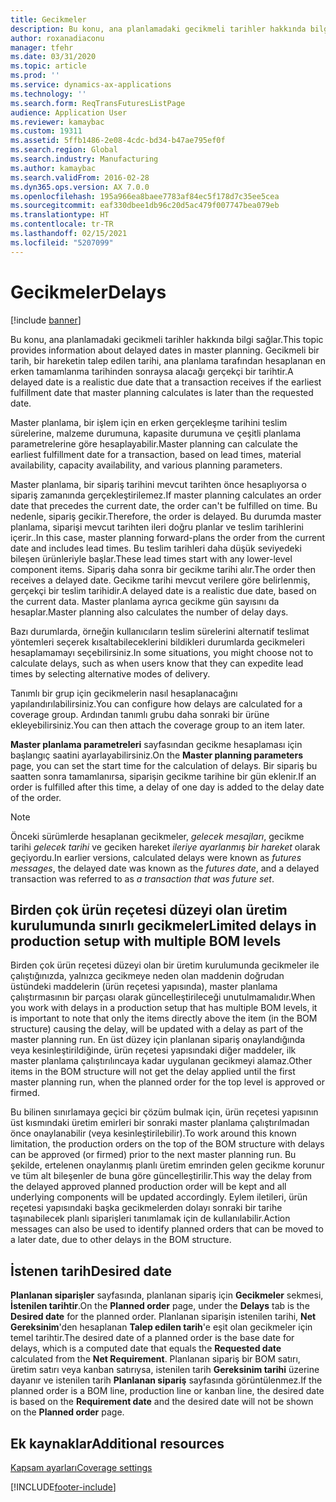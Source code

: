 ```yaml
---
title: Gecikmeler
description: Bu konu, ana planlamadaki gecikmeli tarihler hakkında bilgi sağlar. Gecikmeli bir tarih, bir hareketin talep edilen tarihi, ana planlama tarafından hesaplanan en erken tamamlanma tarihinden sonraysa alacağı gerçekçi bir tarihtir.
author: roxanadiaconu
manager: tfehr
ms.date: 03/31/2020
ms.topic: article
ms.prod: ''
ms.service: dynamics-ax-applications
ms.technology: ''
ms.search.form: ReqTransFuturesListPage
audience: Application User
ms.reviewer: kamaybac
ms.custom: 19311
ms.assetid: 5ffb1486-2e08-4cdc-bd34-b47ae795ef0f
ms.search.region: Global
ms.search.industry: Manufacturing
ms.author: kamaybac
ms.search.validFrom: 2016-02-28
ms.dyn365.ops.version: AX 7.0.0
ms.openlocfilehash: 195a966ea8baee7783af84ec5f178d7c35ee5cea
ms.sourcegitcommit: eaf330dbee1db96c20d5ac479f007747bea079eb
ms.translationtype: HT
ms.contentlocale: tr-TR
ms.lasthandoff: 02/15/2021
ms.locfileid: "5207099"
---
```

# <a name="delays"></a><span data-ttu-id="5361d-104">Gecikmeler</span><span class="sxs-lookup"><span data-stu-id="5361d-104">Delays</span></span>

[!include [banner](../includes/banner.md)]

<span data-ttu-id="5361d-105">Bu konu, ana planlamadaki gecikmeli tarihler hakkında bilgi sağlar.</span><span class="sxs-lookup"><span data-stu-id="5361d-105">This topic provides information about delayed dates in master planning.</span></span> <span data-ttu-id="5361d-106">Gecikmeli bir tarih, bir hareketin talep edilen tarihi, ana planlama tarafından hesaplanan en erken tamamlanma tarihinden sonraysa alacağı gerçekçi bir tarihtir.</span><span class="sxs-lookup"><span data-stu-id="5361d-106">A delayed date is a realistic due date that a transaction receives if the earliest fulfillment date that master planning calculates is later than the requested date.</span></span>

<span data-ttu-id="5361d-107">Master planlama, bir işlem için en erken gerçekleşme tarihini teslim sürelerine, malzeme durumuna, kapasite durumuna ve çeşitli planlama parametrelerine göre hesaplayabilir.</span><span class="sxs-lookup"><span data-stu-id="5361d-107">Master planning can calculate the earliest fulfillment date for a transaction, based on lead times, material availability, capacity availability, and various planning parameters.</span></span> 

<span data-ttu-id="5361d-108">Master planlama, bir sipariş tarihini mevcut tarihten önce hesaplıyorsa o sipariş zamanında gerçekleştirilemez.</span><span class="sxs-lookup"><span data-stu-id="5361d-108">If master planning calculates an order date that precedes the current date, the order can't be fulfilled on time.</span></span> <span data-ttu-id="5361d-109">Bu nedenle, sipariş gecikir.</span><span class="sxs-lookup"><span data-stu-id="5361d-109">Therefore, the order is delayed.</span></span> <span data-ttu-id="5361d-110">Bu durumda master planlama, siparişi mevcut tarihten ileri doğru planlar ve teslim tarihlerini içerir..</span><span class="sxs-lookup"><span data-stu-id="5361d-110">In this case, master planning forward-plans the order from the current date and includes lead times.</span></span> <span data-ttu-id="5361d-111">Bu teslim tarihleri daha düşük seviyedeki bileşen ürünleriyle başlar.</span><span class="sxs-lookup"><span data-stu-id="5361d-111">These lead times start with any lower-level component items.</span></span> <span data-ttu-id="5361d-112">Sipariş daha sonra bir gecikme tarihi alır.</span><span class="sxs-lookup"><span data-stu-id="5361d-112">The order then receives a delayed date.</span></span> <span data-ttu-id="5361d-113">Gecikme tarihi mevcut verilere göre belirlenmiş, gerçekçi bir teslim tarihidir.</span><span class="sxs-lookup"><span data-stu-id="5361d-113">A delayed date is a realistic due date, based on the current data.</span></span> <span data-ttu-id="5361d-114">Master planlama ayrıca gecikme gün sayısını da hesaplar.</span><span class="sxs-lookup"><span data-stu-id="5361d-114">Master planning also calculates the number of delay days.</span></span> 

<span data-ttu-id="5361d-115">Bazı durumlarda, örneğin kullanıcıların teslim sürelerini alternatif teslimat yöntemleri seçerek kısaltabileceklerini bildikleri durumlarda gecikmeleri hesaplamamayı seçebilirsiniz.</span><span class="sxs-lookup"><span data-stu-id="5361d-115">In some situations, you might choose not to calculate delays, such as when users know that they can expedite lead times by selecting alternative modes of delivery.</span></span> 

<span data-ttu-id="5361d-116">Tanımlı bir grup için gecikmelerin nasıl hesaplanacağını yapılandırılabilirsiniz.</span><span class="sxs-lookup"><span data-stu-id="5361d-116">You can configure how delays are calculated for a coverage group.</span></span> <span data-ttu-id="5361d-117">Ardından tanımlı grubu daha sonraki bir ürüne ekleyebilirsiniz.</span><span class="sxs-lookup"><span data-stu-id="5361d-117">You can then attach the coverage group to an item later.</span></span> 

<span data-ttu-id="5361d-118">**Master planlama parametreleri** sayfasından gecikme hesaplaması için başlangıç saatini ayarlayabilirsiniz.</span><span class="sxs-lookup"><span data-stu-id="5361d-118">On the **Master planning parameters** page, you can set the start time for the calculation of delays.</span></span> <span data-ttu-id="5361d-119">Bir sipariş bu saatten sonra tamamlanırsa, siparişin gecikme tarihine bir gün eklenir.</span><span class="sxs-lookup"><span data-stu-id="5361d-119">If an order is fulfilled after this time, a delay of one day is added to the delay date of the order.</span></span> 

> [!NOTE]
> <span data-ttu-id="5361d-120">Önceki sürümlerde hesaplanan gecikmeler, *gelecek mesajları*, gecikme tarihi *gelecek tarihi* ve geciken hareket *ileriye ayarlanmış bir hareket* olarak geçiyordu.</span><span class="sxs-lookup"><span data-stu-id="5361d-120">In earlier versions, calculated delays were known as *futures messages*, the delayed date was known as the *futures date*, and a delayed transaction was referred to as *a transaction that was future set*.</span></span>

## <a name="limited-delays-in-production-setup-with-multiple-bom-levels"></a><span data-ttu-id="5361d-121">Birden çok ürün reçetesi düzeyi olan üretim kurulumunda sınırlı gecikmeler</span><span class="sxs-lookup"><span data-stu-id="5361d-121">Limited delays in production setup with multiple BOM levels</span></span>
<span data-ttu-id="5361d-122">Birden çok ürün reçetesi düzeyi olan bir üretim kurulumunda gecikmeler ile çalıştığınızda, yalnızca gecikmeye neden olan maddenin doğrudan üstündeki maddelerin (ürün reçetesi yapısında), master planlama çalıştırmasının bir parçası olarak güncelleştirileceği unutulmamalıdır.</span><span class="sxs-lookup"><span data-stu-id="5361d-122">When you work with delays in a production setup that has multiple BOM levels, it is important to note that only the items directly above the item (in the BOM structure) causing the delay, will be updated with a delay as part of the master planning run.</span></span> <span data-ttu-id="5361d-123">En üst düzey için planlanan sipariş onaylandığında veya kesinleştirildiğinde, ürün reçetesi yapısındaki diğer maddeler, ilk master planlama çalıştırılıncaya kadar uygulanan gecikmeyi alamaz.</span><span class="sxs-lookup"><span data-stu-id="5361d-123">Other items in the BOM structure will not get the delay applied until the first master planning run, when the planned order for the top level is approved or firmed.</span></span> 

<span data-ttu-id="5361d-124">Bu bilinen sınırlamaya geçici bir çözüm bulmak için, ürün reçetesi yapısının üst kısmındaki üretim emirleri bir sonraki master planlama çalıştırılmadan önce onaylanabilir (veya kesinleştirilebilir).</span><span class="sxs-lookup"><span data-stu-id="5361d-124">To work around this known limitation, the production orders on the top of the BOM structure with delays can be approved (or firmed) prior to the next master planning run.</span></span> <span data-ttu-id="5361d-125">Bu şekilde, ertelenen onaylanmış planlı üretim emrinden gelen gecikme korunur ve tüm alt bileşenler de buna göre güncelleştirilir.</span><span class="sxs-lookup"><span data-stu-id="5361d-125">This way the delay from the delayed approved planned production order will be kept and all underlying components will be updated accordingly.</span></span>
<span data-ttu-id="5361d-126">Eylem iletileri, ürün reçetesi yapısındaki başka gecikmelerden dolayı sonraki bir tarihe taşınabilecek planlı siparişleri tanımlamak için de kullanılabilir.</span><span class="sxs-lookup"><span data-stu-id="5361d-126">Action messages can also be used to identify planned orders that can be moved to a later date, due to other delays in the BOM structure.</span></span>

## <a name="desired-date"></a><span data-ttu-id="5361d-127">İstenen tarih</span><span class="sxs-lookup"><span data-stu-id="5361d-127">Desired date</span></span>

<span data-ttu-id="5361d-128">**Planlanan siparişler** sayfasında, planlanan sipariş için **Gecikmeler** sekmesi, **İstenilen tarihtir**.</span><span class="sxs-lookup"><span data-stu-id="5361d-128">On the **Planned order** page, under the **Delays** tab is the **Desired date** for the planned order.</span></span> <span data-ttu-id="5361d-129">Planlanan siparişin istenilen tarihi, **Net Gereksinim**'den hesaplanan **Talep edilen tarih**'e eşit olan gecikmeler için temel tarihtir.</span><span class="sxs-lookup"><span data-stu-id="5361d-129">The desired date of a planned order is the base date for delays, which is a computed date that equals the **Requested date** calculated from the **Net Requirement**.</span></span> <span data-ttu-id="5361d-130">Planlanan sipariş bir BOM satırı, üretim satırı veya kanban satırıysa, istenilen tarih **Gereksinim tarihi** üzerine dayanır ve istenilen tarih **Planlanan sipariş** sayfasında görüntülenmez.</span><span class="sxs-lookup"><span data-stu-id="5361d-130">If the planned order is a BOM line, production line or kanban line, the desired date is based on the **Requirement date** and the desired date will not be shown on the **Planned order** page.</span></span>

<a name="additional-resources"></a><span data-ttu-id="5361d-131">Ek kaynaklar</span><span class="sxs-lookup"><span data-stu-id="5361d-131">Additional resources</span></span>
--------

[<span data-ttu-id="5361d-132">Kapsam ayarları</span><span class="sxs-lookup"><span data-stu-id="5361d-132">Coverage settings</span></span>](coverage-settings.md)


[!INCLUDE[footer-include](../../includes/footer-banner.md)]